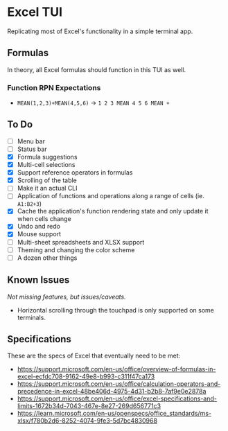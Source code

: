 # Excel TUI

Replicating most of Excel's functionality in a simple terminal app.

## Formulas

In theory, all Excel formulas should function in this TUI as well.

### Function RPN Expectations

- `MEAN(1,2,3)+MEAN(4,5,6)` -> `1 2 3 MEAN 4 5 6 MEAN +`

## To Do

- [ ] Menu bar
- [ ] Status bar
- [x] Formula suggestions
- [x] Multi-cell selections
- [x] Support reference operators in formulas
- [x] Scrolling of the table
- [ ] Make it an actual CLI
- [ ] Application of functions and operations along a range of cells (ie. `A1:B2+3`)
- [x] Cache the application's function rendering state and only update it when cells change
- [x] Undo and redo
- [x] Mouse support
- [ ] Multi-sheet spreadsheets and XLSX support
- [ ] Theming and changing the color scheme
- [ ] A dozen other things

## Known Issues

*Not missing features, but issues/caveats.*

- Horizontal scrolling through the touchpad is only supported on some terminals.

## Specifications

These are the specs of Excel that eventually need to be met:

- https://support.microsoft.com/en-us/office/overview-of-formulas-in-excel-ecfdc708-9162-49e8-b993-c311f47ca173
- https://support.microsoft.com/en-us/office/calculation-operators-and-precedence-in-excel-48be406d-4975-4d31-b2b8-7af9e0e2878a
- https://support.microsoft.com/en-us/office/excel-specifications-and-limits-1672b34d-7043-467e-8e27-269d656771c3
- https://learn.microsoft.com/en-us/openspecs/office_standards/ms-xlsx/f780b2d6-8252-4074-9fe3-5d7bc4830968

